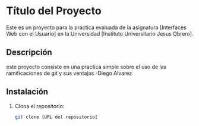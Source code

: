 # Título del Proyecto

Este es un proyecto para la práctica evaluada de la asignatura [Interfaces Web con el Usuario] en la Universidad [Instituto Universitario Jesus Obrero].

## Descripción

este proyecto consiste en una practica simple sobre el uso de las ramificaciones de git y sus ventajas -Diego Alvarez

## Instalación

1. Clona el repositorio: 
   ```bash
   git clone [URL del repositorio]
